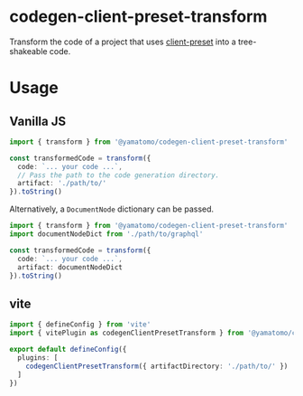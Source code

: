 # codegen-client-preset-transform

Transform the code of a project that uses [client-preset](https://the-guild.dev/graphql/codegen/plugins/presets/preset-client) into a tree-shakeable code.

# Usage
## Vanilla JS
```typescript
import { transform } from '@yamatomo/codegen-client-preset-transform'

const transformedCode = transform({
  code: `... your code ...`,
  // Pass the path to the code generation directory.
  artifact: './path/to/'
}).toString()
```

Alternatively, a `DocumentNode` dictionary can be passed.

```typescript
import { transform } from '@yamatomo/codegen-client-preset-transform'
import documentNodeDict from './path/to/graphql'

const transformedCode = transform({
  code: `... your code ...`,
  artifact: documentNodeDict
}).toString()
```

## vite
```typescript
import { defineConfig } from 'vite'
import { vitePlugin as codegenClientPresetTransform } from '@yamatomo/codegen-client-preset-transform'

export default defineConfig({
  plugins: [
    codegenClientPresetTransform({ artifactDirectory: './path/to/' })
  ]
})
```

